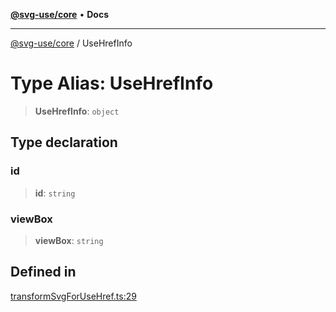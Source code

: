 [**@svg-use/core**](../README.md) • **Docs**

---

[@svg-use/core](../README.md) / UseHrefInfo

# Type Alias: UseHrefInfo

> **UseHrefInfo**: `object`

## Type declaration

### id

> **id**: `string`

### viewBox

> **viewBox**: `string`

## Defined in

[transformSvgForUseHref.ts:29](https://github.com/fpapado/svg-use/blob/cfb17d16e4effa2c9dcbf7f704dead47a35e60aa/packages/core/src/transformSvgForUseHref.ts#L29)
